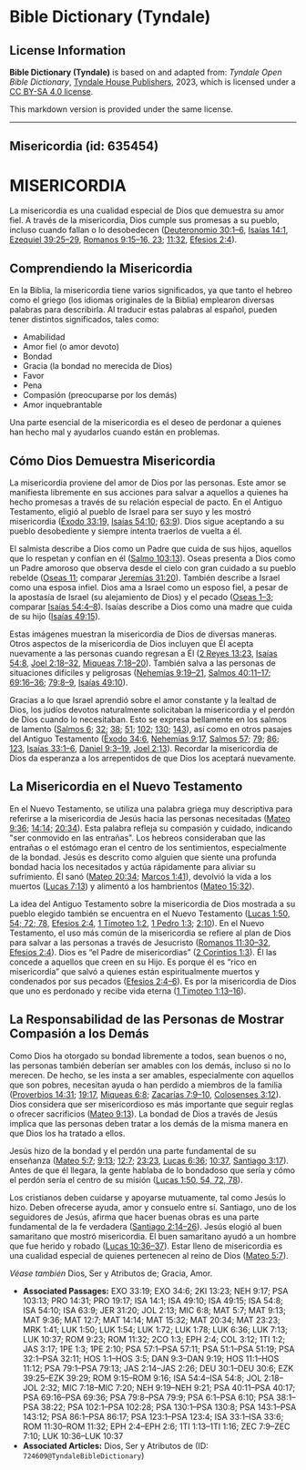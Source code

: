 # Bible Dictionary (Tyndale)

## License Information

**Bible Dictionary (Tyndale)** is based on and adapted from: _Tyndale Open Bible Dictionary_, [Tyndale House Publishers](https://tyndaleopenresources.com/), 2023, which is licensed under a [CC BY-SA 4.0 license](https://creativecommons.org/licenses/by-sa/4.0/legalcode.en).

This markdown version is provided under the same license.



--------------------------------

## Misericordia (id: 635454)

MISERICORDIA
============

La misericordia es una cualidad especial de Dios que demuestra su amor fiel. A través de la misericordia, Dios cumple sus promesas a su pueblo, incluso cuando fallan o lo desobedecen ([Deuteronomio 30:1–6](https://ref.ly/Deut30:1-Deut30:6), [Isaías 14:1](https://ref.ly/Isa14:1), [Ezequiel 39:25–29](https://ref.ly/Ezek39:25-Ezek39:29), [Romanos 9:15–16, 23](https://ref.ly/Rom9:15-Rom9:16,Rom9:23); [11:32](https://ref.ly/Rom11:32), [Efesios 2:4](https://ref.ly/Eph2:4)).

Comprendiendo la Misericordia
-----------------------------

En la Biblia, la misericordia tiene varios significados, ya que tanto el hebreo como el griego (los idiomas originales de la Biblia) emplearon diversas palabras para describirla. Al traducir estas palabras al español, pueden tener distintos significados, tales como:

* Amabilidad
* Amor fiel (o amor devoto)
* Bondad
* Gracia (la bondad no merecida de Dios)
* Favor
* Pena
* Compasión (preocuparse por los demás)
* Amor inquebrantable

Una parte esencial de la misericordia es el deseo de perdonar a quienes han hecho mal y ayudarlos cuando están en problemas.

Cómo Dios Demuestra Misericordia
--------------------------------

La misericordia proviene del amor de Dios por las personas. Este amor se manifiesta libremente en sus acciones para salvar a aquellos a quienes ha hecho promesas a través de su relación especial de pacto. En el Antiguo Testamento, eligió al pueblo de Israel para ser suyo y les mostró misericordia ([Éxodo 33:19,](https://ref.ly/Exod33:19) [Isaías 54:10](https://ref.ly/Isa54:10); [63:9](https://ref.ly/Isa63:9)). Dios sigue aceptando a su pueblo desobediente y siempre intenta traerlos de vuelta a él.

El salmista describe a Dios como un Padre que cuida de sus hijos, aquellos que lo respetan y confían en él ([Salmo 103:13](https://ref.ly/Ps103:13)). Oseas presenta a Dios como un Padre amoroso que observa desde el cielo con gran cuidado a su pueblo rebelde ([Oseas 11](https://ref.ly/Hos11:1-Hos11:12); comparar [Jeremías 31:20](https://ref.ly/Jer31:20)). También describe a Israel como una esposa infiel. Dios ama a Israel como un esposo fiel, a pesar de la apostasía de Israel (su alejamiento de Dios) y el pecado ([Oseas 1–3](https://ref.ly/Hos1:1-Hos3:5); comparar [Isaías 54:4–8](https://ref.ly/Isa54:4-Isa54:8)). Isaías describe a Dios como una madre que cuida de su hijo ([Isaías 49:15](https://ref.ly/Isa49:15)).

Estas imágenes muestran la misericordia de Dios de diversas maneras. Otros aspectos de la misericordia de Dios incluyen que Él acepta nuevamente a las personas cuando regresan a Él ([2 Reyes 13:23](https://ref.ly/2Kgs13:23), [Isaías 54:8](https://ref.ly/Isa54:8), [Joel 2:18–32](https://ref.ly/Joel2:18-Joel2:32), [Miqueas 7:18–20](https://ref.ly/Mic7:18-Mic7:20)). También salva a las personas de situaciones difíciles y peligrosas ([Nehemías 9:19–21](https://ref.ly/Neh9:19-Neh9:21), [Salmos 40:11–17](https://ref.ly/Ps40:11-Ps40:17); [69:16–36](https://ref.ly/Ps69:16-Ps69:36); [79:8–9](https://ref.ly/Ps79:8-Ps79:9), [Isaías 49:10](https://ref.ly/Isa49:10)).

Gracias a lo que Israel aprendió sobre el amor constante y la lealtad de Dios, los judíos devotos naturalmente solicitaban la misericordia y el perdón de Dios cuando lo necesitaban. Esto se expresa bellamente en los salmos de lamento ([Salmos 6](https://ref.ly/Ps6:1-Ps6:10); [32](https://ref.ly/Ps32:1-Ps32:11); [38](https://ref.ly/Ps38:1-Ps38:22); [51](https://ref.ly/Ps51:1-Ps51:19); [102](https://ref.ly/Ps102:1-Ps102:28); [130](https://ref.ly/Ps130:1-Ps130:8); [143](https://ref.ly/Ps143:1-Ps143:12)), así como en otros pasajes del Antiguo Testamento ([Éxodo 34:6](https://ref.ly/Exod34:6), [Nehemías 9:17](https://ref.ly/Neh9:17), [Salmos 57](https://ref.ly/Ps57:1-Ps57:11); [79](https://ref.ly/Ps79:1-Ps79:13); [86](https://ref.ly/Ps86:1-Ps86:17); [123](https://ref.ly/Ps123:1-Ps123:4), [Isaías 33:1–6](https://ref.ly/Isa33:1-Isa33:6), [Daniel 9:3–19](https://ref.ly/Dan9:3-Dan9:19), [Joel 2:13](https://ref.ly/Joel2:13)). Recordar la misericordia de Dios da esperanza a los arrepentidos de que Dios los aceptará nuevamente.

La Misericordia en el Nuevo Testamento
--------------------------------------

En el Nuevo Testamento, se utiliza una palabra griega muy descriptiva para referirse a la misericordia de Jesús hacia las personas necesitadas ([Mateo 9:36](https://ref.ly/Matt9:36); [14:14](https://ref.ly/Matt14:14); [20:34](https://ref.ly/Matt20:34)). Esta palabra refleja su compasión y cuidado, indicando "ser conmovido en las entrañas". Los hebreos consideraban que las entrañas o el estómago eran el centro de los sentimientos, especialmente de la bondad. Jesús es descrito como alguien que siente una profunda bondad hacia los necesitados y actúa rápidamente para aliviar su sufrimiento. Él sanó ([Mateo 20:34](https://ref.ly/Matt20:34); [Marcos 1:41](https://ref.ly/Mark1:41)), devolvió la vida a los muertos ([Lucas 7:13](https://ref.ly/Luke7:13)) y alimentó a los hambrientos ([Mateo 15:32](https://ref.ly/Matt15:32)).

La idea del Antiguo Testamento sobre la misericordia de Dios mostrada a su pueblo elegido también se encuentra en el Nuevo Testamento ([Lucas 1:50, 54; 72; 78](https://ref.ly/Luke1:50,Luke1:54,Luke1:72,Luke1:78), [Efesios 2:4](https://ref.ly/Eph2:4), [1 Timoteo 1:2](https://ref.ly/1Tim1:2), [1 Pedro 1:3](https://ref.ly/1Pet1:3); [2:10](https://ref.ly/1Pet2:10)). En el Nuevo Testamento, el uso más común de la misericordia se refiere al plan de Dios para salvar a las personas a través de Jesucristo ([Romanos 11:30–32](https://ref.ly/Rom11:30-Rom11:32), [Efesios 2:4](https://ref.ly/Eph2:4)). Dios es “el Padre de misericordias” ([2 Corintios 1:3](https://ref.ly/2Cor1:3)). Él las concede a aquellos que creen en su Hijo. Es porque él es “rico en misericordia” que salvó a quienes están espiritualmente muertos y condenados por sus pecados ([Efesios 2:4–6](https://ref.ly/Eph2:4-Eph2:6)). Es por la misericordia de Dios que uno es perdonado y recibe vida eterna ([1 Timoteo 1:13–16](https://ref.ly/1Tim1:13-1Tim1:16)).

La Responsabilidad de las Personas de Mostrar Compasión a los Demás
-------------------------------------------------------------------

Como Dios ha otorgado su bondad libremente a todos, sean buenos o no, las personas también deberían ser amables con los demás, incluso si no lo merecen. De hecho, se les insta a ser amables, especialmente con aquellos que son pobres, necesitan ayuda o han perdido a miembros de la familia ([Proverbios 14:31](https://ref.ly/Prov14:31); [19:17](https://ref.ly/Prov19:17), [Miqueas 6:8](https://ref.ly/Mic6:8); [Zacarías 7:9–10](https://ref.ly/Zech7:9-Zech7:10), [Colosenses 3:12](https://ref.ly/Col3:12)). Dios considera que ser misericordioso es más importante que seguir reglas o ofrecer sacrificios ([Mateo 9:13](https://ref.ly/Matt9:13)). La bondad de Dios a través de Jesús implica que las personas deben tratar a los demás de la misma manera en que Dios los ha tratado a ellos.

Jesús hizo de la bondad y el perdón una parte fundamental de su enseñanza ([Mateo 5:7](https://ref.ly/Matt5:7); [9:13](https://ref.ly/Matt9:13); [12:7](https://ref.ly/Matt12:7); [23:23](https://ref.ly/Matt23:23), [Lucas 6:36](https://ref.ly/Luke6:36); [10:37](https://ref.ly/Luke10:37), [Santiago 3:17](https://ref.ly/Jas3:17)). Antes de que él llegara, la gente hablaba de lo bondadoso que sería y cómo el perdón sería el centro de su misión ([Lucas 1:50, 54, 72, 78](https://ref.ly/Luke1:50,Luke1:54,Luke1:72,Luke1:78)).

Los cristianos deben cuidarse y apoyarse mutuamente, tal como Jesús lo hizo. Deben ofrecerse ayuda, amor y consuelo entre sí. Santiago, uno de los seguidores de Jesús, afirma que hacer buenas obras es una parte fundamental de la fe verdadera ([Santiago 2:14–26](https://ref.ly/Jas2:14-Jas2:26)). Jesús elogió al buen samaritano que mostró misericordia. El buen samaritano ayudó a un hombre que fue herido y robado ([Lucas 10:36–37](https://ref.ly/Luke10:36-Luke10:37)). Estar lleno de misericordia es una cualidad especial de quienes pertenecen al reino de Dios ([Mateo 5:7](https://ref.ly/Matt5:7)).

*Véase también* Dios, Ser y Atributos de; Gracia, Amor.

* **Associated Passages:** EXO 33:19; EXO 34:6; 2KI 13:23; NEH 9:17; PSA 103:13; PRO 14:31; PRO 19:17; ISA 14:1; ISA 49:10; ISA 49:15; ISA 54:8; ISA 54:10; ISA 63:9; JER 31:20; JOL 2:13; MIC 6:8; MAT 5:7; MAT 9:13; MAT 9:36; MAT 12:7; MAT 14:14; MAT 15:32; MAT 20:34; MAT 23:23; MRK 1:41; LUK 1:50; LUK 1:54; LUK 1:72; LUK 1:78; LUK 6:36; LUK 7:13; LUK 10:37; ROM 9:23; ROM 11:32; 2CO 1:3; EPH 2:4; COL 3:12; 1TI 1:2; JAS 3:17; 1PE 1:3; 1PE 2:10; PSA 57:1–PSA 57:11; PSA 51:1–PSA 51:19; PSA 32:1–PSA 32:11; HOS 1:1–HOS 3:5; DAN 9:3–DAN 9:19; HOS 11:1–HOS 11:12; PSA 79:1–PSA 79:13; JAS 2:14–JAS 2:26; DEU 30:1–DEU 30:6; EZK 39:25–EZK 39:29; ROM 9:15–ROM 9:16; ISA 54:4–ISA 54:8; JOL 2:18–JOL 2:32; MIC 7:18–MIC 7:20; NEH 9:19–NEH 9:21; PSA 40:11–PSA 40:17; PSA 69:16–PSA 69:36; PSA 79:8–PSA 79:9; PSA 6:1–PSA 6:10; PSA 38:1–PSA 38:22; PSA 102:1–PSA 102:28; PSA 130:1–PSA 130:8; PSA 143:1–PSA 143:12; PSA 86:1–PSA 86:17; PSA 123:1–PSA 123:4; ISA 33:1–ISA 33:6; ROM 11:30–ROM 11:32; EPH 2:4–EPH 2:6; 1TI 1:13–1TI 1:16; ZEC 7:9–ZEC 7:10; LUK 10:36–LUK 10:37
* **Associated Articles:** Dios, Ser y Atributos de (ID: `724609@TyndaleBibleDictionary`)

